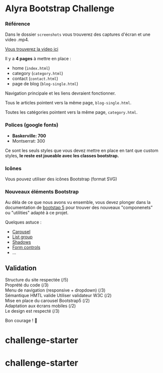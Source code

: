 # Alyra Bootstrap Challenge

### Référence

Dans le dossier `screenshots` vous trouverez des captures d'écran et une video .mp4.

[Vous trouverez la video ici](https://wptemplates.pehaa.com/assets/alyra/alyramag.mp4)

Il y a **4 pages** à mettre en place :

- home (`index.html`)
- category (`category.html`)
- contact (`contact.html`)
- page de blog (`blog-single.html`)

Navigation principale et les liens devraient fonctionner.

Tous le articles pointent vers la même page, `blog-single.html`.

Toutes les catégories pointent vers la même page, `category.html`.

### Polices (google fonts)

- **Baskerville: 700**
- Montserrat: 300

Ce sont les seuls styles que vous devez mettre en place en tant que custom styles,
**le reste est joueable avec les classes bootstrap.**

### Icônes

Vous pouvez utiliser des icônes Bootstrap (format SVG)

### Nouveaux éléments Bootstrap

Au dèla de ce que nous avons vu ensemble, vous devez plonger dans la documentation de [bootstap 5](https://v5.getbootstrap.com/) pour trouver des nouveaux "componenets" ou "utilities" adapté à ce projet.

Quelques astuce :

- [Carousel](https://v5.getbootstrap.com/docs/5.0/components/carousel/)
- [List group](https://v5.getbootstrap.com/docs/5.0/components/list-group/)
- [Shadows](https://v5.getbootstrap.com/docs/5.0/utilities/shadows/)
- [Form controls](https://v5.getbootstrap.com/docs/5.0/forms/form-control/)
- ...


## Validation

Structure du site respectée (/5)    
Proprété du code (/3)    
Menu de navigation (responsive + dropdown) (/3)    
Sémantique HMTL valide Utiliser validateur W3C (/2)    
Mise en place du carousel Bootstrap5 (/2)    
Adaptation aux écrans mobiles (/2)  
Le design est respecté (/3)  

Bon courage ! 💪
# challenge-starter
# challenge-starter
